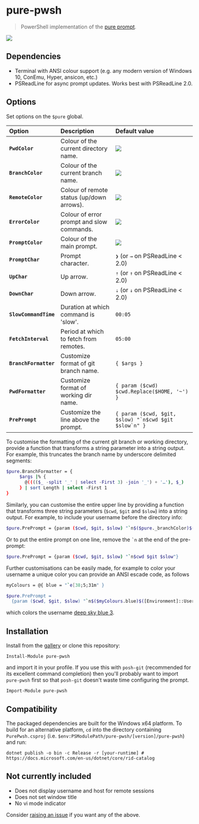 # pure-pwsh

> PowerShell implementation of the [pure prompt](https://github.com/sindresorhus/pure).

![](screenshot.svg)

## Dependencies

- Terminal with ANSI colour support
  (e.g. any modern version of Windows 10, ConEmu, Hyper, ansicon, etc.)
- PSReadLine for async prompt updates. Works best with PSReadLine 2.0.

## Options

Set options on the `$pure` global.

| Option                | Description                               | Default value                                      |
| :-------------------- | :---------------------------------------- | :------------------------------------------------- |
| **`PwdColor`**        | Colour of the current directory name.     | <img src="https://placehold.it/18/0000aa?text=+"/> |
| **`BranchColor`**     | Colour of the current branch name.        | <img src="https://placehold.it/18/aaaaaa?text=+"/> |
| **`RemoteColor`**     | Colour of remote status (up/down arrows). | <img src="https://placehold.it/18/00aaaa?text=+"/> |
| **`ErrorColor`**      | Colour of error prompt and slow commands. | <img src="https://placehold.it/18/aa0000?text=+"/> |
| **`PromptColor`**     | Colour of the main prompt.                | <img src="https://placehold.it/18/aa00aa?text=+"/> |
| **`PromptChar`**      | Prompt character.                         | `❯` (or `→` on PSReadLine < 2.0)                   |
| **`UpChar`**          | Up arrow.                                 | `⇡` (or `↑` on PSReadLine < 2.0)                   |
| **`DownChar`**        | Down arrow.                               | `⇣` (or `↓` on PSReadLine < 2.0)                   |
| **`SlowCommandTime`** | Duration at which command is 'slow'.      | `00:05`                                            |
| **`FetchInterval`**   | Period at which to fetch from remotes.    | `05:00`                                            |
| **`BranchFormatter`** | Customize format of git branch name.      | `{ $args }`                                        |
| **`PwdFormatter`**    | Customize format of working dir name.     | `{ param ($cwd) $cwd.Replace($HOME, '~') }`        |
| **`PrePrompt`**       | Customize the line above the prompt.      | ``{ param ($cwd, $git, $slow) "`n$cwd $git $slow`n" }``|

To customise the formatting of the current git branch or working directory, provide a function that
transforms a string parameter into a string output. For example, this truncates the branch name by
underscore delimited segments:

```sh
$pure.BranchFormatter = {
     $args |% {
       @(((($_ -split '_' | select -First 3) -join '_') + '…'), $_)
     } | sort Length | select -First 1
}
```

Similarly, you can customise the entire upper line by providing a function that transforms three string parameters
(`$cwd`, `$git` and `$slow`) into a string output. For example, to include your username before the directory info:

```sh
$pure.PrePrompt = {param ($cwd, $git, $slow) "`n$($pure._branchColor)$([Environment]::UserName) $cwd $git $slow`n"}
```

Or to put the entire prompt on one line, remove the `` `n `` at the end of the pre-prompt:

```sh
$pure.PrePrompt = {param ($cwd, $git, $slow) "`n$cwd $git $slow"}
```

Further customisations can be easily made, for example to color your username a unique color you can provide an ANSI escade code, as follows
```sh
myColours = @{ blue = "`e[38;5;31m" }

$pure.PrePrompt =
  {param ($cwd, $git, $slow) "`n$($myColours.blue)$([Environment]::UserName) $cwd $git $slow"}
```
which colors the username [deep sky blue 3](https://jonasjacek.github.io/colors).

## Installation

Install from the [gallery](https://www.powershellgallery.com/packages/pure-pwsh) or clone this repository:

```shell
Install-Module pure-pwsh
```

and import it in your profile. If you use this with `posh-git` (recommended for its excellent command completion)
then you'll probably want to import `pure-pwsh` first so that `posh-git` doesn't waste time configuring the prompt.

```shell
Import-Module pure-pwsh
```

## Compatibility

The packaged dependencies are built for the Windows x64 platform. To build for an alternative platform,
`cd` into the directory containing `PurePwsh.csproj` (i.e. `$env:PSModulePath/pure-pwsh/[version]/pure-pwsh`)
and run:

```shell
dotnet publish -o bin -c Release -r [your-runtime] # https://docs.microsoft.com/en-us/dotnet/core/rid-catalog
```

## Not currently included

- Does not display username and host for remote sessions
- Does not set window title
- No vi mode indicator

Consider [raising an issue](https://github.com/nickcox/pure-pwsh/issues/new) if you want any of the above.
